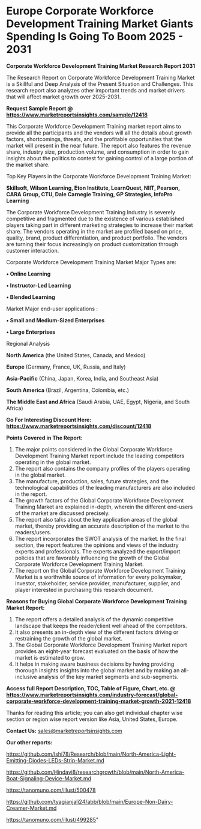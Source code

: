# Europe Corporate Workforce Development Training Market Giants Spending Is Going To Boom 2025 - 2031

<strong>Corporate Workforce Development Training Market Research Report 2031</strong>

The Research Report on Corporate Workforce Development Training Market is a Skillful and Deep Analysis of the Present Situation and Challenges. This research report also analyzes other important trends and market drivers that will affect market growth over 2025-2031.

<strong>Request Sample Report @ <a href=https://www.marketreportsinsights.com/sample/12418>https://www.marketreportsinsights.com/sample/12418</a></strong>

This Corporate Workforce Development Training market report aims to provide all the participants and the vendors will all the details about growth factors, shortcomings, threats, and the profitable opportunities that the market will present in the near future. The report also features the revenue share, industry size, production volume, and consumption in order to gain insights about the politics to contest for gaining control of a large portion of the market share.

Top Key Players in the Corporate Workforce Development Training Market:

<strong>Skillsoft, Wilson Learning, Eton Institute, LearnQuest, NIIT, Pearson, CARA Group, CTU, Dale Carnegie Training, GP Strategies, InfoPro Learning</strong>

The Corporate Workforce Development Training Industry is severely competitive and fragmented due to the existence of various established players taking part in different marketing strategies to increase their market share. The vendors operating in the market are profiled based on price, quality, brand, product differentiation, and product portfolio. The vendors are turning their focus increasingly on product customization through customer interaction.

Corporate Workforce Development Training Market Major Types are:

<strong>• Online Learning

• Instructor-Led Learning

• Blended Learning</strong>

Market Major end-user applications :

<strong>• Small and Medium-Sized Enterprises

• Large Enterprises</strong>

Regional Analysis

</u><strong><b>North America</b></strong> (the United States, Canada, and Mexico)

<strong><b>Europe </b></strong>(Germany, France, UK, Russia, and Italy)

<strong><b>Asia-Pacific</b></strong> (China, Japan, Korea, India, and Southeast Asia)

<strong><b>South America</b></strong> (Brazil, Argentina, Colombia, etc.)

<strong><b>The Middle East and Africa</b></strong> (Saudi Arabia, UAE, Egypt, Nigeria, and South Africa)

<strong>Go For Interesting Discount Here: <a href=https://www.marketreportsinsights.com/discount/12418>https://www.marketreportsinsights.com/discount/12418</a></strong>

<strong>Points Covered in The Report:</strong>
<ol>
  <li>The major points considered in the Global Corporate Workforce Development Training Market report include the leading competitors operating in the global market.</li>
  <li>The report also contains the company profiles of the players operating in the global market.</li>
  <li>The manufacture, production, sales, future strategies, and the technological capabilities of the leading manufacturers are also included in the report.</li>
  <li>The growth factors of the Global Corporate Workforce Development Training Market are explained in-depth, wherein the different end-users of the market are discussed precisely.</li>
  <li>The report also talks about the key application areas of the global market, thereby providing an accurate description of the market to the readers/users.</li>
  <li>The report incorporates the SWOT analysis of the market. In the final section, the report features the opinions and views of the industry experts and professionals. The experts analyzed the export/import policies that are favorably influencing the growth of the Global Corporate Workforce Development Training Market.</li>
  <li>The report on the Global Corporate Workforce Development Training Market is a worthwhile source of information for every policymaker, investor, stakeholder, service provider, manufacturer, supplier, and player interested in purchasing this research document.</li>
</ol>
<strong>Reasons for Buying Global Corporate Workforce Development Training Market Report:</strong>

<ol>
  <li>The report offers a detailed analysis of the dynamic competitive landscape that keeps the reader/client well ahead of the competitors.</li>
  <li>It also presents an in-depth view of the different factors driving or restraining the growth of the global market.</li>
  <li>The Global Corporate Workforce Development Training Market report provides an eight-year forecast evaluated on the basis of how the market is estimated to grow.</li>
  <li>It helps in making aware business decisions by having providing thorough insights insights into the global market and by making an all-inclusive analysis of the key market segments and sub-segments.</li>
</ol>
<strong>Access full Report Description, TOC, Table of Figure, Chart, etc. @ <a href=https://www.marketreportsinsights.com/industry-forecast/global-corporate-workforce-development-training-market-growth-2021-12418>https://www.marketreportsinsights.com/industry-forecast/global-corporate-workforce-development-training-market-growth-2021-12418</a></strong>


Thanks for reading this article; you can also get individual chapter wise section or region wise report version like Asia, United States, Europe.

<strong>Contact Us:</strong>
sales@marketreportsinsights.com

<strong>Our other reports:</strong>

<a href=https://github.com/Ishi78/Research/blob/main/North-America-Light-Emitting-Diodes-LEDs-Strip-Market.md>https://github.com/Ishi78/Research/blob/main/North-America-Light-Emitting-Diodes-LEDs-Strip-Market.md</a>

<a href=https://github.com/Hindavi8/researchgrowth/blob/main/North-America-Boat-Signaling-Device-Market.md>https://github.com/Hindavi8/researchgrowth/blob/main/North-America-Boat-Signaling-Device-Market.md</a>

<a href=https://tanomuno.com/illust/500478>https://tanomuno.com/illust/500478</a>

<a href=https://github.com/tyagianjali24/abb/blob/main/Europe-Non-Dairy-Creamer-Market.md>https://github.com/tyagianjali24/abb/blob/main/Europe-Non-Dairy-Creamer-Market.md</a>

<a href=https://tanomuno.com/illust/499285>https://tanomuno.com/illust/499285</a>"
